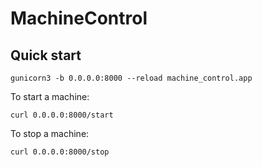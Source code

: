 # MachineControl

## Quick start
```commandline
gunicorn3 -b 0.0.0.0:8000 --reload machine_control.app
```
To start a machine:
```commandline
curl 0.0.0.0:8000/start
```
To stop a machine:
```commandline
curl 0.0.0.0:8000/stop
```

